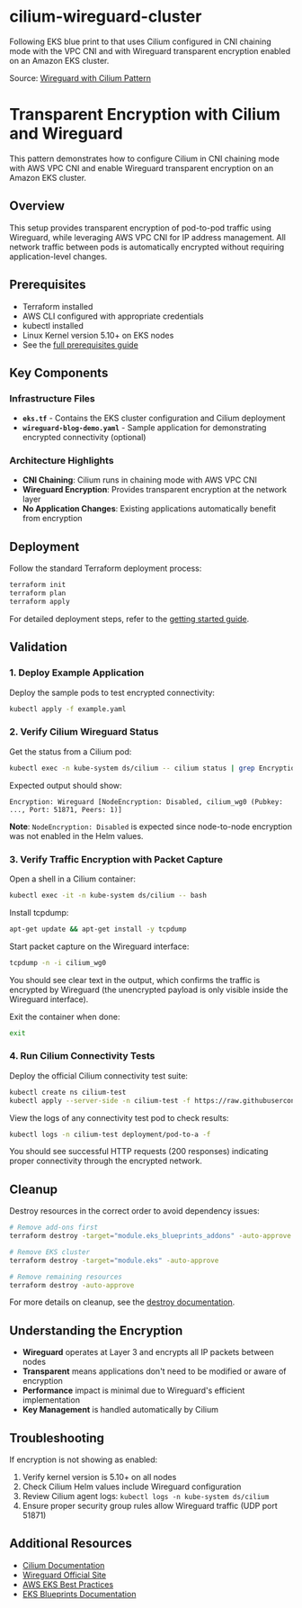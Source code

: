 # cilium-wireguard-cluster
Following EKS blue print to that uses Cilium configured in CNI chaining mode with the VPC CNI and with Wireguard transparent encryption enabled on an Amazon EKS cluster.

Source: [Wireguard with Cilium Pattern](https://aws-ia.github.io/terraform-aws-eks-blueprints/patterns/network/wireguard-with-cilium/)
# Transparent Encryption with Cilium and Wireguard

This pattern demonstrates how to configure Cilium in CNI chaining mode with AWS VPC CNI and enable Wireguard transparent encryption on an Amazon EKS cluster.

## Overview

This setup provides transparent encryption of pod-to-pod traffic using Wireguard, while leveraging AWS VPC CNI for IP address management. All network traffic between pods is automatically encrypted without requiring application-level changes.

## Prerequisites

- Terraform installed
- AWS CLI configured with appropriate credentials
- kubectl installed
- Linux Kernel version 5.10+ on EKS nodes
- See the [full prerequisites guide](https://aws-ia.github.io/terraform-aws-eks-blueprints/getting-started/#prerequisites)

## Key Components

### Infrastructure Files

- **`eks.tf`** - Contains the EKS cluster configuration and Cilium deployment
- **`wireguard-blog-demo.yaml`** - Sample application for demonstrating encrypted connectivity (optional)

### Architecture Highlights

- **CNI Chaining**: Cilium runs in chaining mode with AWS VPC CNI
- **Wireguard Encryption**: Provides transparent encryption at the network layer
- **No Application Changes**: Existing applications automatically benefit from encryption

## Deployment

Follow the standard Terraform deployment process:

```bash
terraform init
terraform plan
terraform apply
```

For detailed deployment steps, refer to the [getting started guide](https://aws-ia.github.io/terraform-aws-eks-blueprints/getting-started/#prerequisites).

## Validation

### 1. Deploy Example Application

Deploy the sample pods to test encrypted connectivity:

```bash
kubectl apply -f example.yaml
```

### 2. Verify Cilium Wireguard Status

Get the status from a Cilium pod:

```bash
kubectl exec -n kube-system ds/cilium -- cilium status | grep Encryption
```

Expected output should show:
```
Encryption: Wireguard [NodeEncryption: Disabled, cilium_wg0 (Pubkey: ..., Port: 51871, Peers: 1)]
```

**Note**: `NodeEncryption: Disabled` is expected since node-to-node encryption was not enabled in the Helm values.

### 3. Verify Traffic Encryption with Packet Capture

Open a shell in a Cilium container:

```bash
kubectl exec -it -n kube-system ds/cilium -- bash
```

Install tcpdump:

```bash
apt-get update && apt-get install -y tcpdump
```

Start packet capture on the Wireguard interface:

```bash
tcpdump -n -i cilium_wg0
```

You should see clear text in the output, which confirms the traffic is encrypted by Wireguard (the unencrypted payload is only visible inside the Wireguard interface).

Exit the container when done:

```bash
exit
```

### 4. Run Cilium Connectivity Tests

Deploy the official Cilium connectivity test suite:

```bash
kubectl create ns cilium-test
kubectl apply --server-side -n cilium-test -f https://raw.githubusercontent.com/cilium/cilium/v1.14.1/examples/kubernetes/connectivity-check/connectivity-check.yaml
```

View the logs of any connectivity test pod to check results:

```bash
kubectl logs -n cilium-test deployment/pod-to-a -f
```

You should see successful HTTP requests (200 responses) indicating proper connectivity through the encrypted network.

## Cleanup

Destroy resources in the correct order to avoid dependency issues:

```bash
# Remove add-ons first
terraform destroy -target="module.eks_blueprints_addons" -auto-approve

# Remove EKS cluster
terraform destroy -target="module.eks" -auto-approve

# Remove remaining resources
terraform destroy -auto-approve
```

For more details on cleanup, see the [destroy documentation](https://aws-ia.github.io/terraform-aws-eks-blueprints/getting-started/#destroy).

## Understanding the Encryption

- **Wireguard** operates at Layer 3 and encrypts all IP packets between nodes
- **Transparent** means applications don't need to be modified or aware of encryption
- **Performance** impact is minimal due to Wireguard's efficient implementation
- **Key Management** is handled automatically by Cilium

## Troubleshooting

If encryption is not showing as enabled:

1. Verify kernel version is 5.10+ on all nodes
2. Check Cilium Helm values include Wireguard configuration
3. Review Cilium agent logs: `kubectl logs -n kube-system ds/cilium`
4. Ensure proper security group rules allow Wireguard traffic (UDP port 51871)

## Additional Resources

- [Cilium Documentation](https://docs.cilium.io/)
- [Wireguard Official Site](https://www.wireguard.com/)
- [AWS EKS Best Practices](https://aws.github.io/aws-eks-best-practices/)
- [EKS Blueprints Documentation](https://aws-ia.github.io/terraform-aws-eks-blueprints/)